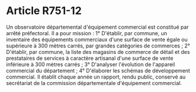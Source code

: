 # Article R751-12

Un observatoire départemental d'équipement commercial est constitué par arrêté préfectoral.   Il a pour mission :   1° D'établir, par commune, un inventaire des équipements commerciaux d'une surface de vente égale ou supérieure à 300 mètres carrés, par grandes catégories de commerces ;   2° D'établir, par commune, la liste des magasins de commerce de détail et des prestataires de services à caractère artisanal d'une surface de vente inférieure à 300 mètres carrés ;   3° D'analyser l'évolution de l'appareil commercial du département ;   4° D'élaborer les schémas de développement commercial.   Il établit chaque année un rapport, rendu public, conservé au secrétariat de la commission départementale d'équipement commercial.